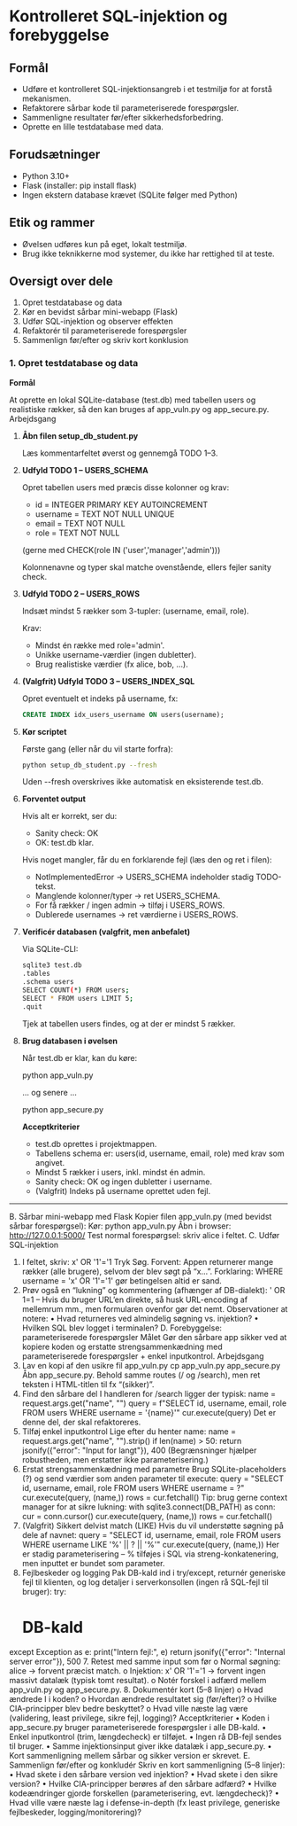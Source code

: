 # Kontrolleret SQL-injektion og forebyggelse

## Formål
-	Udføre et kontrolleret SQL-injektionsangreb i et testmiljø for at forstå mekanismen.
-	Refaktorere sårbar kode til parameteriserede forespørgsler.
-	Sammenligne resultater før/efter sikkerhedsforbedring.
-	Oprette en lille testdatabase med data.

## Forudsætninger
- Python 3.10+
-	Flask (installer: pip install flask)
-	Ingen ekstern database krævet (SQLite følger med Python)

## Etik og rammer
-	Øvelsen udføres kun på eget, lokalt testmiljø.
-	Brug ikke teknikkerne mod systemer, du ikke har rettighed til at teste.

## Oversigt over dele
1.	Opret testdatabase og data  
1.	Kør en bevidst sårbar mini-webapp (Flask)  
1.	Udfør SQL-injektion og observer effekten  
1.	Refaktorér til parameteriserede forespørgsler  
1.	Sammenlign før/efter og skriv kort konklusion  

### 1. Opret testdatabase og data

**Formål**  

At oprette en lokal SQLite-database (test.db) med tabellen users og realistiske rækker, så den kan bruges af app_vuln.py og app_secure.py.
Arbejdsgang

1. **Åbn filen setup_db_student.py**
   
   Læs kommentarfeltet øverst og gennemgå TODO 1–3.
  	
2. **Udfyld TODO 1 – USERS_SCHEMA**

   Opret tabellen users med præcis disse kolonner og krav:
   - id = INTEGER PRIMARY KEY AUTOINCREMENT
   - username = TEXT NOT NULL UNIQUE
   - email = TEXT NOT NULL
   - role = TEXT NOT NULL

   (gerne med CHECK(role IN ('user','manager','admin')))

   Kolonnenavne og typer skal matche ovenstående, ellers fejler sanity check.

3. **Udfyld TODO 2 – USERS_ROWS**

   Indsæt mindst 5 rækker som 3-tupler: (username, email, role).

   Krav:
   - Mindst én række med role='admin'.
   - Unikke username-værdier (ingen dubletter).
   - Brug realistiske værdier (fx alice, bob, …).

4. **(Valgfrit) Udfyld TODO 3 – USERS_INDEX_SQL**
   
   Opret eventuelt et indeks på username, fx:

   ```sql
   CREATE INDEX idx_users_username ON users(username);
   ```
   
5. **Kør scriptet**

   Første gang (eller når du vil starte forfra):

   ```bash
   python setup_db_student.py --fresh
   ```

   Uden --fresh overskrives ikke automatisk en eksisterende test.db.

6. **Forventet output**

   Hvis alt er korrekt, ser du:
   - Sanity check: OK
   - OK: test.db klar.

   Hvis noget mangler, får du en forklarende fejl (læs den og ret i filen):
   - NotImplementedError → USERS_SCHEMA indeholder stadig TODO-tekst.
   - Manglende kolonner/typer → ret USERS_SCHEMA.
   - For få rækker / ingen admin → tilføj i USERS_ROWS.
   - Dublerede usernames → ret værdierne i USERS_ROWS.

7. **Verificér databasen (valgfrit, men anbefalet)**

   Via SQLite-CLI:

   ```bash
   sqlite3 test.db
   .tables
   .schema users
   SELECT COUNT(*) FROM users;
   SELECT * FROM users LIMIT 5;
   .quit
   ```
   
   Tjek at tabellen users findes, og at der er mindst 5 rækker.

8. **Brug databasen i øvelsen**

   Når test.db er klar, kan du køre:

   python app_vuln.py

   ... og senere ...

   python app_secure.py

   **Acceptkriterier**
   - test.db oprettes i projektmappen.
   - Tabellens schema er: users(id, username, email, role) med krav som angivet.
   - Mindst 5 rækker i users, inkl. mindst én admin.
   - Sanity check: OK og ingen dubletter i username.
   - (Valgfrit) Indeks på username oprettet uden fejl.

---

B.	Sårbar mini-webapp med Flask
Kopier filen app_vuln.py (med bevidst sårbar forespørgsel):
Kør:
python app_vuln.py
Åbn i browser: http://127.0.0.1:5000/
Test normal forespørgsel: skriv alice i feltet.
C.	Udfør SQL-injektion
1.	I feltet, skriv: x' OR '1'='1
Tryk Søg.
Forvent: Appen returnerer mange rækker (alle brugere), selvom der blev søgt på “x…”.
Forklaring: WHERE username = 'x' OR '1'='1' gør betingelsen altid er sand.
2.	Prøv også en “lukning” og kommentering (afhænger af DB-dialekt): ' OR 1=1 –
Hvis du bruger URL’en direkte, så husk URL-encoding af mellemrum mm., men formularen ovenfor gør det nemt.
Observationer at notere:
•	Hvad returneres ved almindelig søgning vs. injektion?
•	Hvilken SQL blev logget i terminalen?
D.	Forebyggelse: parameteriserede forespørgsler
Målet
Gør den sårbare app sikker ved at kopiere koden og erstatte strengsammenkædning med parameteriserede forespørgsler + enkel inputkontrol.
Arbejdsgang
1.	Lav en kopi af den usikre fil app_vuln.py 
cp app_vuln.py app_secure.py
Åbn app_secure.py. Behold samme routes (/ og /search), men ret teksten i HTML-titlen til fx “(sikker)”.
2.	Find den sårbare del
I handleren for /search ligger der typisk:
name = request.args.get("name", "")
query = f"SELECT id, username, email, role FROM users WHERE username = '{name}'"
cur.execute(query)
Det er denne del, der skal refaktoreres.
3.	Tilføj enkel inputkontrol
Lige efter du henter name:
name = request.args.get("name", "").strip()
if len(name) > 50:
    return jsonify({"error": "Input for langt"}), 400
(Begrænsninger hjælper robustheden, men erstatter ikke parameterisering.)
4.	Erstat strengsammenkædning med parametre
Brug SQLite-placeholders (?) og send værdier som anden parameter til execute:
query = "SELECT id, username, email, role FROM users WHERE username = ?"
cur.execute(query, (name,))
rows = cur.fetchall()
Tip: brug gerne context manager for at sikre lukning:
with sqlite3.connect(DB_PATH) as conn:
   cur = conn.cursor()
   cur.execute(query, (name,))
   rows = cur.fetchall()
5.	(Valgfrit) Sikkert delvist match (LIKE)
Hvis du vil understøtte søgning på dele af navnet:
query = "SELECT id, username, email, role FROM users WHERE username LIKE '%' || ? || '%'"
cur.execute(query, (name,))
Her er stadig parameterisering – % tilføjes i SQL via streng-konkatenering, men inputtet er bundet som parameter.
6.	Fejlbeskeder og logging
Pak DB-kald ind i try/except, returnér generiske fejl til klienten, og log detaljer i serverkonsollen (ingen rå SQL-fejl til bruger):
try:
    # DB-kald
except Exception as e:
    print("Intern fejl:", e)
    return jsonify({"error": "Internal server error"}), 500
7.	Retest med samme input som før
o	Normal søgning: alice → forvent præcist match.
o	Injektion: x' OR '1'='1 → forvent ingen massivt datalæk (typisk tomt resultat).
o	Notér forskel i adfærd mellem app_vuln.py og app_secure.py.
8.	Dokumentér kort (5–8 linjer)
o	Hvad ændrede I i koden?
o	Hvordan ændrede resultatet sig (før/efter)?
o	Hvilke CIA-principper blev bedre beskyttet?
o	Hvad ville næste lag være (validering, least privilege, sikre fejl, logging)?
Acceptkriterier
•	Koden i app_secure.py bruger parameteriserede forespørgsler i alle DB-kald.
•	Enkel inputkontrol (trim, længdecheck) er tilføjet.
•	Ingen rå DB-fejl sendes til bruger.
•	Samme injektionsinput giver ikke datalæk i app_secure.py.
•	Kort sammenligning mellem sårbar og sikker version er skrevet.
E.	Sammenlign før/efter og konkludér
Skriv en kort sammenligning (5–8 linjer):
•	Hvad skete i den sårbare version ved injektion?
•	Hvad skete i den sikre version?
•	Hvilke CIA-principper berøres af den sårbare adfærd?
•	Hvilke kodeændringer gjorde forskellen (parameterisering, evt. længdecheck)?
•	Hvad ville være næste lag i defense-in-depth (fx least privilege, generiske fejlbeskeder, logging/monitorering)?

